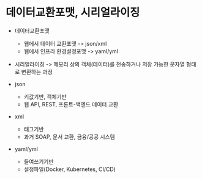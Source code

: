 # 데이터교환포맷, 시리얼라이징

- 데이터교환포맷
  - 웹에서 데이터 교환포맷 -> json/xml
  - 웹에서 인프라 환경설정포맷 -> yaml/yml
- 시리얼라이징 -> 메모리 상의 객체(데이터)를 전송하거나 저장 가능한 문자열 형태로 변환하는 과정
- json

  - 키값기반, 객체기반
  - 웹 API, REST, 프론트-백엔드 데이터 교환

- xml
  - 태그기반
  - 과거 SOAP, 문서 교환, 금융/공공 시스템
- yaml/yml
  - 들여쓰기기반
  - 설정파일(Docker, Kubernetes, CI/CD)
